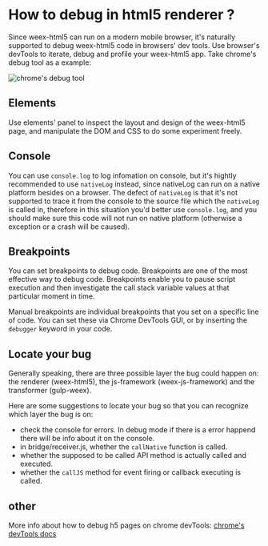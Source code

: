 # How to debug in html5 renderer ?

Since weex-html5 can run on a modern mobile browser, it's naturally supported to debug weex-html5 code in browsers' dev tools. Use browser's devTools to iterate, debug and profile your weex-html5 app. Take chrome's debug tool as a example:

![chrome's debug tool](http://gw.alicdn.com/mt/TB1V1hIMpXXXXaHXVXXXXXXXXXX-983-730.png)

## Elements

Use elements' panel to inspect the layout and design of the weex-html5 page, and manipulate the DOM and CSS to do some experiment freely.

## Console

You can use `console.log` to log infomation on console, but it's hightly recommended to use `nativeLog` instead, since nativeLog can run on a native platform besides on a browser. The defect of `nativeLog` is that it's not supported to trace it from the console to the source file which the `nativeLog` is called in, therefore in this situation you'd better use `console.log`, and you should make sure this code will not run on native platform (otherwise a exception or a crash will be caused).

## Breakpoints

You can set breakpoints to debug code. Breakpoints are one of the most effective way to debug code. Breakpoints enable you to pause script execution and then investigate the call stack variable values at that particular moment in time.

Manual breakpoints are individual breakpoints that you set on a specific line of code. You can set these via Chrome DevTools GUI, or by inserting the `debugger` keyword in your code.

## Locate your bug

Generally speaking, there are three possible layer the bug could happen on: the renderer (weex-html5), the js-framework (weex-js-framework) and the transformer (gulp-weex).

Here are some suggestions to locate your bug so that you can recognize which layer the bug is on:

* check the console for errors. In debug mode if there is a error happend there will be info about it on the console.
* in bridge/receiver.js, whether the `callNative` function is called.
* whether the supposed to be called API method is actually called and executed.
* whether the `callJS` method for event firing or callback executing is called.

## other

More info about how to debug h5 pages on chrome devTools: [chrome's devTools docs](https://developers.google.com/web/tools/chrome-devtools/?hl=en)






